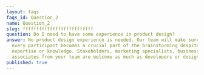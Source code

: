 ```yaml
---
layout: faqs
faqs_id: Question_2
name: Question_2
slug: ffffffffffffffffffffffffff
question: Do I need to have some experience in product design?
answer: No product design experience is needed. Our team will make sure that
  every participant becomes a crucial part of the brainstorming despite their
  expertise or knowledge. Stakeholders, marketing specialists, business
  associates from your team are welcome as much as developers or designers.
published: true
---
```

